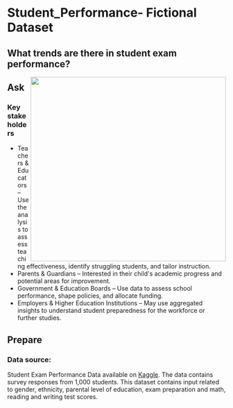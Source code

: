 # Student_Performance- Fictional Dataset 
## What trends are there in student exam performance?

<img align="right" width="450" height="425" src="https://www.the74million.org/wp-content/uploads/2023/03/student-test-performance.jpg">

## Ask
### Key stakeholders
* Teachers & Educators – Use the analysis to assess teaching effectiveness, identify struggling students, and tailor instruction.
* Parents & Guardians – Interested in their child's academic progress and potential areas for improvement.
* Government & Education Boards – Use data to assess school performance, shape policies, and allocate funding.
* Employers & Higher Education Institutions – May use aggregated insights to understand student preparedness for the workforce or further studies.

## Prepare 

### Data source: 

Student Exam Performance Data available on [Kaggle](https://www.kaggle.com/datasets/spscientist/students-performance-in-exams/code?datasetId=74977&sortBy=voteCount). The data contains survey responses from 1,000 students. This dataset contains input related to gender, ethnicity, parental level of education, exam preparation and math, reading and writing test scores. 

